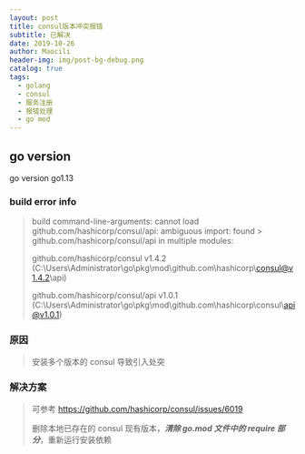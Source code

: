 ```yaml
---
layout: post
title: consul版本冲突报错
subtitle: 已解决
date: 2019-10-26
author: Maocili
header-img: img/post-bg-debug.png
catalog: true
tags:
  - golang
  - consul
  - 服务注册
  - 报错处理
  - go mod
---
```


## go version

go version go1.13

### build error info

> build command-line-arguments: cannot load github.com/hashicorp/consul/api: ambiguous import: found > github.com/hashicorp/consul/api in multiple modules:
>
> github.com/hashicorp/consul v1.4.2 (C:\Users\Administrator\go\pkg\mod\github.com\hashicorp\consul@v1.4.2\api)
>
> github.com/hashicorp/consul/api v1.0.1 (C:\Users\Administrator\go\pkg\mod\github.com\hashicorp\consul\api@v1.0.1)

### 原因

> 安装多个版本的 consul 导致引入处突

### 解决方案

> 可参考 https://github.com/hashicorp/consul/issues/6019
>
> 删除本地已存在的 consul 现有版本，**_清除 go.mod 文件中的 require 部分_**，重新运行安装依赖
